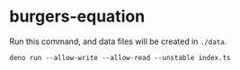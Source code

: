 # burgers-equation

Run this command, and data files will be created in `./data`.

```
deno run --allow-write --allow-read --unstable index.ts
```
